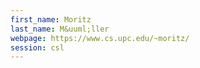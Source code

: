 ```yaml
---
first_name: Moritz
last_name: M&uuml;ller
webpage: https://www.cs.upc.edu/~moritz/
session: csl
---
```


